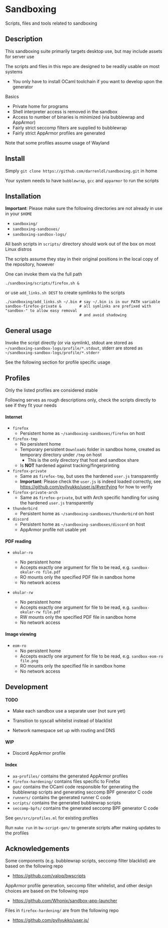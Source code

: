 # Sandboxing

Scripts, files and tools related to sandboxing

## Description

This sandboxing suite primarily targets desktop use, but may include assets for server use

The scripts and files in this repo are designed to be readily usable on most systems

- You only have to install OCaml toolchain if you want to develop upon the generator

Basics

- Private home for programs
- Shell interpreter access is removed in the sandbox
- Access to number of binaries is minimized (via bubblewrap and AppArmor)
- Fairly strict seccomp filters are supplied to bubblewrap
- Fairly strict AppArmor profiles are generated

Note that some profiles assume usage of Wayland

## Install

Simply `git clone https://github.com/darrenldl/sandboxing.git` in home

Your system needs to have `bubblewrap`, `gcc` and `apparmor` to run the scripts

## Installation

__Important__: Please make sure the following directories are not already in use in your `$HOME`

- `sandboxing/`
- `sandboxing-sandboxes/`
- `sandboxing-sandbox-logs/`

All bash scripts in `scripts/` directory should work out of the box on most Linux distros

The scripts assume they stay in their original positions in the local copy of the repository, however

One can invoke them via the full path

```
./sandboxing/scripts/firefox.sh &
```

or use `add_links.sh DEST` to create symlinks to the scripts

```
./sandboxing/add_links.sh ~/.bin # say ~/.bin is in our PATH variable
sandbox-firefox-private &        # all symlinks are prefixed with "sandbox-" to allow easy removal
                                 # and avoid shadowing
```

## General usage

Invoke the script directly (or via symlink),
stdout are stored as `~/sandboxing-sandbox-logs/profile/*.stdout`,
stderr are stored as `~/sandboxing-sandbox-logs/profile/*.stderr`

See the following section for profile specific usage

## Profiles

Only the listed profiles are considered stable

Following serves as rough descriptions only, check the scripts directly to see if they fit your needs

#### Internet

- `firefox`
  - Persistent home as `~/sandboxing-sandboxes/firefox` on host
- `firefox-tmp`
  - No persistent home
  - Temporary persistent `Downloads` folder in sandbox home, created as temporary directory under `/tmp` on host
    - This is the only directory that host and sandbox share
  - Is __NOT__ hardened against tracking/fingerprinting
- `firefox-private`
  - Same as `firefox-tmp`, but uses the hardened `user.js` transparently
  - __Important__: Please check the `user.js` is indeed loaded correctly, see https://github.com/pyllyukko/user.js/#verifying for how to verify
- `firefox-private-arch`
  - Same as `firefox-private`, but with Arch specific handling for using
    the hardened `user.js` transparently
- `thunderbird`
  - Persistent home as `~/sandboxing-sandboxes/thunderbird` on host
- `discord`
  - Persistent home as `~/sandboxing-sandboxes/discord` on host
  - AppArmor profile not usable yet

#### PDF reading

- `okular-ro`
  - No persistent home
  - Accepts exactly one argument for file to be read, e.g. `sandbox-okular-ro file.pdf`
  - RO mounts only the specified PDF file in sandbox home
  - No network access

- `okular-rw`
  - No persistent home
  - Accepts exactly one argument for file to be read, e.g. `sandbox-okular-rw file.pdf`
  - RW mounts only the specified PDF file in sandbox home
  - No network access

#### Image viewing

- `eom-ro`
  - No persistent home
  - Accepts exactly one argument for file to be read, e.g. `sandbox-eom-ro file.png`
  - RO mounts only the specified file in sandbox home
  - No network access

## Development

#### TODO

- Make each sandbox use a separate user (not sure yet)

- Transition to syscall whitelist instead of blacklist

- Network namespace set up with routing and DNS

#### WIP

- Discord AppArmor profile

#### Index

- `aa-profiles/` contains the generated AppArmor profiles
- `firefox-hardening/` contains files specific to Firefox
- `gen/` contains the OCaml code responsible for generating the bubblewrap scripts and generating seccomp BPF generator C code
- `runners/` contains the generated runner C code
- `scripts/` contains the generated bubblewrap scripts
- `seccomp-bpfs/` contains the generated seccomp BPF generator C code

See `gen/src/profiles.ml` for existing profiles

Run `make run` in `bw-script-gen/` to generate scripts after making updates to the profiles

## Acknowledgements

Some components (e.g. bubblewrap scripts, seccomp filter blacklist) are based on the following repo

- https://github.com/valoq/bwscripts

AppArmor profile generation, seccomp filter whitelist, and other design choices are based on the following repo

- https://github.com/Whonix/sandbox-app-launcher

Files in `firefox-hardening/` are from the following repo

- https://github.com/pyllyukko/user.js/
